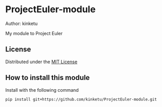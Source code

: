 ProjectEuler-module
===================
Author: kinketu

My module to Project Euler

License
-------

Distributed under the [MIT License][MIT]

How to install this module
--------------------------
Install with the following command

    pip install git+https://github.com/kinketu/ProjectEuler-module.git

[MIT]: http://www.opensource.org/licenses/mit-license.php
